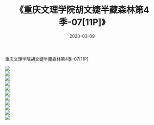 ﻿---
layout: post
title:  《重庆文理学院胡文婕半藏森林第4季-07[11P]》
date:   2020-03-09
img: http://pic.660000.xyz/1:/唯美/2020/重庆文理学院胡文婕半藏森林第4季-07[11P]/000.jpg
categories: [美女, 清纯, 唯美]
---

重庆文理学院胡文婕半藏森林第4季-07[11P]

  ![](http://pic.660000.xyz/1:/唯美/2020/重庆文理学院胡文婕半藏森林第4季-07[11P]/001.jpg) <br> ![](http://pic.660000.xyz/1:/唯美/2020/重庆文理学院胡文婕半藏森林第4季-07[11P]/002.jpg) <br> ![](http://pic.660000.xyz/1:/唯美/2020/重庆文理学院胡文婕半藏森林第4季-07[11P]/003.jpg) <br> ![](http://pic.660000.xyz/1:/唯美/2020/重庆文理学院胡文婕半藏森林第4季-07[11P]/004.jpg) <br> ![](http://pic.660000.xyz/1:/唯美/2020/重庆文理学院胡文婕半藏森林第4季-07[11P]/005.jpg) <br> ![](http://pic.660000.xyz/1:/唯美/2020/重庆文理学院胡文婕半藏森林第4季-07[11P]/006.jpg) <br> ![](http://pic.660000.xyz/1:/唯美/2020/重庆文理学院胡文婕半藏森林第4季-07[11P]/007.jpg) <br> ![](http://pic.660000.xyz/1:/唯美/2020/重庆文理学院胡文婕半藏森林第4季-07[11P]/008.jpg) <br> ![](http://pic.660000.xyz/1:/唯美/2020/重庆文理学院胡文婕半藏森林第4季-07[11P]/009.jpg) <br> ![](http://pic.660000.xyz/1:/唯美/2020/重庆文理学院胡文婕半藏森林第4季-07[11P]/010.jpg) <br> ![](http://pic.660000.xyz/1:/唯美/2020/重庆文理学院胡文婕半藏森林第4季-07[11P]/011.jpg) <br>